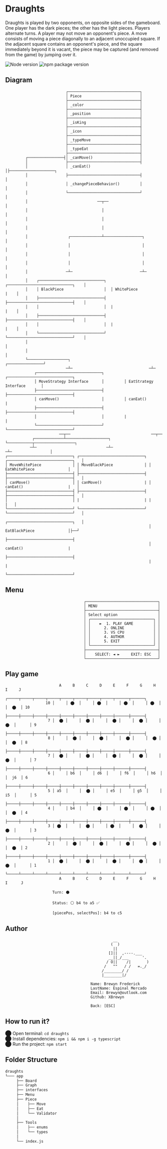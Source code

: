# Draughts

Draughts is played by two opponents, on opposite sides of the gameboard. One player has the dark pieces; the other has the light pieces. 
Players alternate turns. A player may not move an opponent's piece. A move consists of moving a piece diagonally to an adjacent unoccupied square. 
If the adjacent square contains an opponent's piece, and the square immediately beyond it is vacant, the piece may be captured (and removed from the game) by jumping over it.

 ![Node version](https://img.shields.io/badge/Node%20version->=v17.3.1-green)
 ![npm package version](https://img.shields.io/badge/npm%20package->=v8.3.0-green)

## Diagram
```
                           ┌────────────────────────────────┐
                           │ Piece                          │
                           ├────────────────────────────────┤
                           │ _color                         │
                           ├────────────────────────────────┤
                           │ _position                      │
                           ├────────────────────────────────┤
                           │ _isKing                        │
                           ├────────────────────────────────┤
                           │ _icon                          │
                           ├────────────────────────────────┤
                           │ _typeMove                      │
                           ├────────────────────────────────┤
                           │ _typeEat                       │
                           ├────────────────────────────────┤
         ┌────────────────┤│ _canMove()                     │
         │                 ├────────────────────────────────┤
         │                 │ _canEat()                      │├────────────────────┐
         │                 ├────────────────────────────────┤                     │
         │                 │ _changePieceBehavior()         │                     │
         │                 └────────────────────────────────┘                     │
         │                               ──┬──                                    │
         │                                 │                                      │
         │                                 │                                      │
         │                                 │                                      │
         │                  ┌──────────────┴─────────────────┐                    │
         │                  │                                │                    │
         │                  │                                │                    │
         │                  │                                │                    │
         │                 ─┴─                              ─┴─                   │
         │    ┌─────────────────────────────┐  ┌─────────────────────────────┐    │
         │    │ BlackPiece                  │  │ WhitePiece                  |    │
         │    ├─────────────────────────────┤  ├─────────────────────────────┤    │
         │    │                             │  |                             |    │
         │    ├─────────────────────────────┤  ├─────────────────────────────┤    │
         │    │                             │  |                             |    │
         │    └─────────────────────────────┘  └─────────────────────────────┘    │
         │                                                                        │
         │                                                                        │
         └──────────────────┐                                    ┌────────────────┘
                           ─┴─                                  ─┴─
             ┌─────────────────────────────┐         ┌─────────────────────────────┐
             │ MoveStrategy Interface      │         │ EatStrategy Interface       │
             ├─────────────────────────────┤         ├─────────────────────────────┤
             │ canMove()                   │         │ canEat()                    |
             ├─────────────────────────────┤         ├─────────────────────────────┤
             │                             │         |                             |
             └─────────────────────────────┘         └─────────────────────────────┘
                        ──┬──                                    ──┬──
            ┌─────────────┴───────────────────┐                    └───────────┬──────────────────┐
           ─┴─                               ─┴─                              ─┴─                 │
┌─────────────────────────────┐ ┌─────────────────────────────┐ ┌─────────────────────────────┐   │
│ MoveWhitePiece              │ │ MoveBlackPiece              │ │ EatWhitePiece               │   │
├─────────────────────────────┤ ├─────────────────────────────┤ ├─────────────────────────────┤   │
│ canMove()                   │ │ canMove()                   | │ canEat()                    |   │
├─────────────────────────────┤ ├─────────────────────────────┤ ├─────────────────────────────┤   │
│                             │ |                             | |                             |   │
└─────────────────────────────┘ └─────────────────────────────┘ └─────────────────────────────┘   │
                                                                ┌─────────────────────────────┐   │
                                                                │ EatBlackPiece               │├──┘
                                                                ├─────────────────────────────┤
                                                                │ canEat()                    |
                                                                ├─────────────────────────────┤
                                                                |                             |
                                                                └─────────────────────────────┘
```
## Menu

                                       ┌────────────────────────────────┐
                                       │ MENU                           │
                                       ├────────────────────────────────┤
                                       │ Select option                  │
                                       │ ┌────────────────────────────┐ │
                                       │ │    ►  1. PLAY GAME         │ │
                                       │ │      2. ONLINE             │ │
                                       │ │      3. VS CPU             │ │
                                       │ │      4. AUTHOR             │ │
                                       │ │      5. EXIT               │ │           
                                       │ └────────────────────────────┘ │
                                       ├────────────────────────────────┤
                                       │    SELECT: ◄ ►     EXIT: ESC   │
                                       └────────────────────────────────┘


## Play game

                            A     B     C     D     E     F     G     H      I     J
                         ┌─────┬─────┬─────┬─────┬─────┬─────┬─────┬─────┬──────┬──────┐
                      10 │     │ ⬤  │     │ ⬤  │     │ ⬤  │     │ ⬤  │      │  ⬤  │ 10
                         ├─────┼─────┼─────┼─────┼─────┼─────┼─────┼─────┼──────┼──────┤
                       7 │  ⬤ │     │  ⬤ │     │  ⬤ │     │  ⬤ │     │  ⬤  │      │ 9
                         ├─────┼─────┼─────┼─────┼─────┼─────┼─────┼─────┼──────┼──────┤
                       8 │     │  ⬤ │     │  ⬤ │     │  ⬤ │     │  ⬤ │      │  ⬤  │ 8
                         ├─────┼─────┼─────┼─────┼─────┼─────┼─────┼─────┼──────┼──────┤
                       7 │  ⬤ │     │  ⬤ │     │  ⬤ │     │  ⬤ │     │  ⬤  │      │ 7
                         ├─────┼─────┼─────┼─────┼─────┼─────┼─────┼─────┼──────┼──────┤
                       6 │     │ b6  │     │ d6  │     │ f6  │     │ h6  │      │  j6  │ 6 
                         ├─────┼─────┼─────┼─────┼─────┼─────┼─────┼─────┼──────┼──────┤
                       5 │ a5  │     │  ⬤ │     │ e5  │     │ g5  │     │  i5  │      │ 5
                         ├─────┼─────┼─────┼─────┼─────┼─────┼─────┼─────┼──────┼──────┤
                       4 │     │ b4  │     │ ⬤  │     │ ⬤  │     │ ⬤  │      │  ⬤  │ 4
                         ├─────┼─────┼─────┼─────┼─────┼─────┼─────┼─────┼──────┼──────┤
                       3 │ ⬤  │     │  ⬤ │     │ ⬤  │     │  ⬤ │     │  ⬤  │      │ 3
                         ├─────┼─────┼─────┼─────┼─────┼─────┼─────┼─────┼──────┼──────┤
                       2 │     │  ⬤ │     │  ⬤ │     │  ⬤ │     │  ⬤ │      │  ⬤  │ 2
                         ├─────┼─────┼─────┼─────┼─────┼─────┼─────┼─────┼──────┼──────┤
                       1 │  ⬤ │     │  ⬤ │     │  ⬤ │     │  ⬤ │     │  ⬤  │      │ 1
                         └─────┴─────┴─────┴─────┴─────┴─────┴─────┴─────┴──────┴──────┘
                            A     B     C     D     E     F     G     H      I      J

                         Turn: ⚫

                         Status: ⚪ b4 to a5 ✅

                         [piecePos, selectPos]: b4 to c5
                               
 ## Author
                                        
                                                    __ 
                                                   (  )
                                                    ||
                                                  []||  ,----.___
                                                  __||_/___      '.
                                                 / O||    /|       )
                                                /   ""   / /   =._/
                                               /________/ /
                                               |________|/

                                          Name: Brewyn Frederick
                                          LastName: Espinal Mercado
                                          Email: Brewyn@outlook.com
                                          Github: XBrewyn

                                          Back: [ESC]
                                          
                                   
 ## How to run it?
⬤ Open terminal: `cd draughts` <br/>
⬤ Install dependencies: `npm i && npm i -g typescript` <br/>
⬤ Run the project: `npm start`

                                       
## Folder Structure

  ```bash
  draughts
  └─── app
       ├── Board
       ├── Graph
       ├── interfaces
       ├── Menu
       ├── Piece
       │    ├── Move
       │    ├── Eat
       │    └── Validator
       │
       ├── Tools
       │    ├── enums
       │    └── types
       │
       └── index.js
   ```
